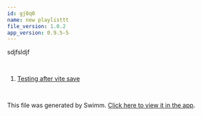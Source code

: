 ```yaml
---
id: gj0q0
name: new playlisttt
file_version: 1.0.2
app_version: 0.9.5-5
---
```


<!-- Intro - Do not remove this comment -->
sdjfsldjf

<br/>

<!-- Steps - Do not remove this comment -->
1. [Testing after vite save](testing-after-vite-save.gs79r.sw.md)


<br/>

This file was generated by Swimm. [Click here to view it in the app](http://localhost:5000/repos/Z2l0aHViJTNBJTNBc3Rva2Utd2VhdGhlciUzQSUzQUFkZGllQ29oZW4=/playlists/gj0q0).
